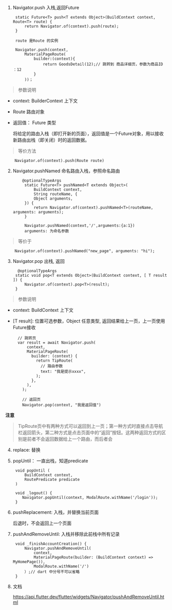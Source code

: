 1. Navigator.push 入栈,返回Future 

        static Future<T> push<T extends Object>(BuildContext context, Route<T> route) {
            return Navigator.of(context).push(route);
        }

        route 是Route 的实例

        Navigator.push(context,
            MaterialPageRoute(
                builder:(context){
                    return GoodsDetail(12);// 跳转到 商品详细页，参数为商品ID ：12
                }
            ))；

> 参数说明

+ context: BuilderContext 上下文

+ Route 路由对象

+ 返回值： Future 类型

   将给定的路由入栈（即打开新的页面），返回值是一个Future对象，用以接收新路由出栈（即关闭）时的返回数据。

> 等价方法

        Navigator.of(context).push(Route route)

2. Navigator.pushNamed 命名路由入栈，参照命名路由

           @optionalTypeArgs
            static Future<T> pushNamed<T extends Object>(
                BuildContext context,
                String routeName, {
                Object arguments,
            }) {
                return Navigator.of(context).pushNamed<T>(routeName, arguments: arguments);
            }

            Navigator.pushNamed(context,'/',arguments:{a:1})
            arguments: 为命名参数

> 等价于

        Navigator.of(context).pushNamed("new_page", arguments: "hi");

3. Navigator.pop 出栈, 返回

         @optionalTypeArgs
        static void pop<T extends Object>(BuildContext context, [ T result ]) {
            Navigator.of(context).pop<T>(result);
        }

> 参数说明

+ context: BuildContext 上下文

+ [T result]: 位置可选参数，Object 任意类型, 返回结果给上一页，上一页使用Future接收

        // 跳转页
        var result = await Navigator.push(
            context,
            MaterialPageRoute(
              builder: (context) {
                return TipRoute(
                  // 路由参数
                  text: "我是提示xxxx",
                );
              },
            ),
          );

          // 返回页
          Navigator.pop(context, "我是返回值")

**注意** 

> TipRoute页中有两种方式可以返回到上一页；第一种方式时直接点击导航栏返回箭头，第二种方式是点击页面中的“返回”按钮。这两种返回方式的区别是前者不会返回数据给上一个路由，而后者会

4. replace: 替换

5. popUntil： 一直出栈，知道predicate 

        void popUntil (
            BuildContext context,
            RoutePredicate predicate
        )

        void _logout() {
           Navigator.popUntil(context, ModalRoute.withName('/login'));
        }

6. pushReplacement: 入栈，并替换当前页面

   后退时，不会返回上一个页面

7. pushAndRemoveUntil: 入栈并移除此前栈中所有记录

        void _finishAccountCreation() {
            Navigator.pushAndRemoveUntil(
                context,
                MaterialPageRoute(builder: (BuildContext context) => MyHomePage()),
                ModalRoute.withName('/')
            ）;// dart 中分号不可以省略
        }
 
 8. 文档

    https://api.flutter.dev/flutter/widgets/Navigator/pushAndRemoveUntil.html